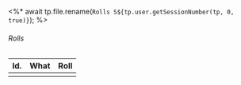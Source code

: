 <%* 
	await tp.file.rename(`Rolls S${tp.user.getSessionNumber(tp, 0, true)}`);
%>


###### Rolls
| Id. | What          | Roll |
| --- | ------------- | ---- |
|     |               |      |